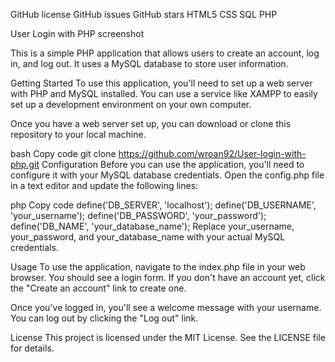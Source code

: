 GitHub license
GitHub issues
GitHub stars
HTML5
CSS
SQL
PHP

User Login with PHP screenshot

This is a simple PHP application that allows users to create an account, log in, and log out. It uses a MySQL database to store user information.

Getting Started
To use this application, you'll need to set up a web server with PHP and MySQL installed. You can use a service like XAMPP to easily set up a development environment on your own computer.

Once you have a web server set up, you can download or clone this repository to your local machine.

bash
Copy code
git clone https://github.com/wroan92/User-login-with-php.git
Configuration
Before you can use the application, you'll need to configure it with your MySQL database credentials. Open the config.php file in a text editor and update the following lines:

php
Copy code
define('DB_SERVER', 'localhost');
define('DB_USERNAME', 'your_username');
define('DB_PASSWORD', 'your_password');
define('DB_NAME', 'your_database_name');
Replace your_username, your_password, and your_database_name with your actual MySQL credentials.

Usage
To use the application, navigate to the index.php file in your web browser. You should see a login form. If you don't have an account yet, click the "Create an account" link to create one.

Once you've logged in, you'll see a welcome message with your username. You can log out by clicking the "Log out" link.

License
This project is licensed under the MIT License. See the LICENSE file for details.
